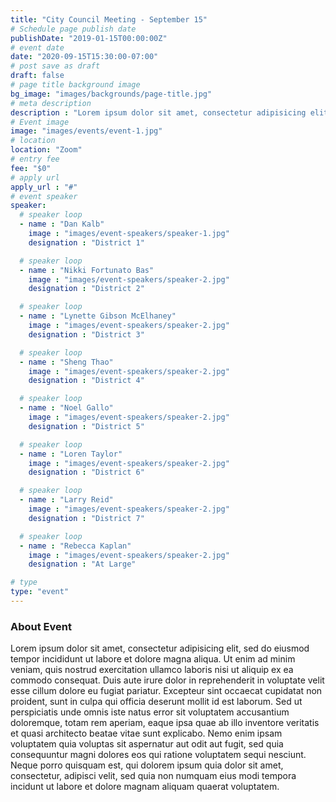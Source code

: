 ```yaml
---
title: "City Council Meeting - September 15"
# Schedule page publish date
publishDate: "2019-01-15T00:00:00Z"
# event date
date: "2020-09-15T15:30:00-07:00"
# post save as draft
draft: false
# page title background image
bg_image: "images/backgrounds/page-title.jpg"
# meta description
description : "Lorem ipsum dolor sit amet, consectetur adipisicing elit, sed do eiusmod tempor incididunt ut labore. dolore magna aliqua. Ut enim ad minim veniam, quis nostrud."
# Event image
image: "images/events/event-1.jpg"
# location
location: "Zoom"
# entry fee
fee: "$0"
# apply url
apply_url : "#"
# event speaker
speaker:
  # speaker loop
  - name : "Dan Kalb"
    image : "images/event-speakers/speaker-1.jpg"
    designation : "District 1"

  # speaker loop
  - name : "Nikki Fortunato Bas"
    image : "images/event-speakers/speaker-2.jpg"
    designation : "District 2"

  # speaker loop
  - name : "Lynette Gibson McElhaney"
    image : "images/event-speakers/speaker-2.jpg"
    designation : "District 3"

  # speaker loop
  - name : "Sheng Thao"
    image : "images/event-speakers/speaker-2.jpg"
    designation : "District 4"

  # speaker loop
  - name : "Noel Gallo"
    image : "images/event-speakers/speaker-2.jpg"
    designation : "District 5"

  # speaker loop
  - name : "Loren Taylor"
    image : "images/event-speakers/speaker-2.jpg"
    designation : "District 6"

  # speaker loop
  - name : "Larry Reid"
    image : "images/event-speakers/speaker-2.jpg"
    designation : "District 7"

  # speaker loop
  - name : "Rebecca Kaplan"
    image : "images/event-speakers/speaker-2.jpg"
    designation : "At Large"

# type
type: "event"
---
```


### About Event

Lorem ipsum dolor sit amet, consectetur adipisicing elit, sed do eiusmod tempor incididunt ut labore et dolore magna aliqua. Ut enim ad minim veniam, quis nostrud exercitation ullamco laboris nisi ut aliquip ex ea commodo consequat. Duis aute irure dolor in reprehenderit in voluptate velit esse cillum dolore eu fugiat  pariatur. Excepteur sint occaecat cupidatat non proident, sunt in culpa qui officia deserunt mollit id est laborum. Sed ut perspiciatis unde omnis iste natus error sit voluptatem accusantium doloremque, totam rem aperiam, eaque ipsa quae ab illo inventore veritatis et quasi architecto beatae vitae sunt explicabo. Nemo enim ipsam voluptatem quia voluptas sit aspernatur aut odit aut fugit, sed quia consequuntur magni dolores eos qui ratione voluptatem sequi nesciunt. Neque porro quisquam est, qui dolorem ipsum quia dolor sit amet, consectetur, adipisci velit, sed quia non numquam eius modi tempora incidunt ut labore et dolore magnam aliquam quaerat voluptatem.